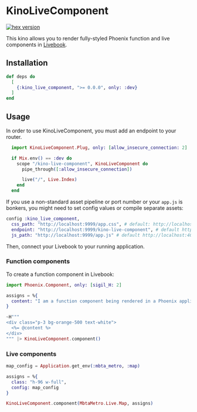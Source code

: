# KinoLiveComponent

[![hex version](https://img.shields.io/hexpm/v/kino_live_component.svg)](https://hex.pm/packages/kino_live_component)

This kino allows you to render fully-styled Phoenix function and live components in [Livebook](https://livebook.dev).

## Installation

```elixir
def deps do
  [
    {:kino_live_component, ">= 0.0.0", only: :dev}
  ]
end
```

## Usage

In order to use KinoLiveComponent, you must add an endpoint to your router.

```elixir
  import KinoLiveComponent.Plug, only: [allow_insecure_connection: 2]

  if Mix.env() == :dev do
    scope "/kino-live-component", KinoLiveComponent do
      pipe_through([:allow_insecure_connection])

      live("/", Live.Index)
    end
  end
```

If you use a non-standard asset pipeline or port number or your `app.js` is bonkers, you might need to set config values or compile separate assets:

```elixir
config :kino_live_component,
  css_path: "http://localhost:9999/app.css", # default: http://localhost:4000/assets/app.css
  endpoint: "http://localhost:9999/kino-live-component", # default http://localhost:4000/kino-live-component
  js_path: "http://localhost:9999/app.js" # default http://localhost:4000/assets/app.js
```

Then, connect your Livebook to your running application.

### Function components

To create a function component in Livebook:

```elixir
import Phoenix.Component, only: [sigil_H: 2]

assigns = %{
  content: "I am a function component being rendered in a Phoenix application."
}

~H"""
<div class="p-3 bg-orange-500 text-white">
  <%= @content %>
</div>
""" |> KinoLiveComponent.component()
```

### Live components

```elixir
map_config = Application.get_env(:mbta_metro, :map)

assigns = %{
  class: "h-96 w-full",
  config: map_config
}

KinoLiveComponent.component(MbtaMetro.Live.Map, assigns)
```